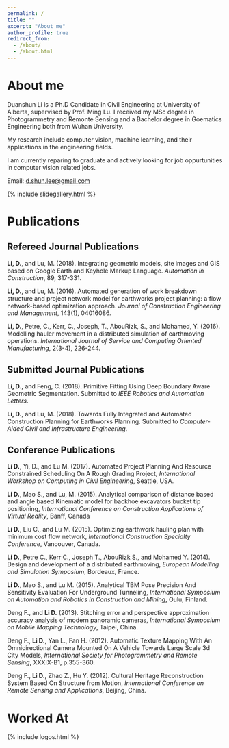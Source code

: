 ```yaml
---
permalink: /
title: ""
excerpt: "About me"
author_profile: true
redirect_from: 
  - /about/
  - /about.html
---
```


About me
======
Duanshun Li is a Ph.D Candidate in Civil Engineering at University of Alberta, supervised by Prof. Ming Lu. 
I received my MSc degree in Photogrammetry and Remonte Sensing and a Bachelor degree in Goematics Engineering both from Wuhan University.

My research include computer vision, machine learning, and their applications in the engineering fields.

I am currently reparing to graduate and actively looking for job oppurtunities in computer vision related jobs.    

Email: d.shun.lee@gmail.com

{% include slidegallery.html %}

Publications
======
## Refereed Journal Publications
**Li, D.**, and Lu, M. (2018). Integrating geometric models, site images and GIS based on Google Earth and Keyhole Markup Language. _Automation in Construction_, 89, 317-331.

**Li, D.**, and Lu, M. (2016). Automated generation of work breakdown structure and project network model for earthworks project planning: a flow network-based optimization approach. _Journal of Construction Engineering and Management_, 143(1), 04016086.

**Li, D.**, Petre, C., Kerr, C., Joseph, T., AbouRizk, S., and Mohamed, Y. (2016). Modelling hauler movement in a distributed simulation of earthmoving operations. _International Journal of Service and Computing Oriented Manufacturing_, 2(3-4), 226-244.

## Submitted Journal Publications

**Li, D.**, and Feng, C. (2018). Primitive Fitting Using Deep Boundary Aware Geometric Segmentation. Submitted to _IEEE Robotics and Automation Letters_.

**Li, D.**, and Lu, M. (2018). Towards Fully Integrated and Automated Construction Planning for Earthworks Planning. Submitted to _Computer-Aided Civil and Infrastructure Engineering_.

## Conference Publications
**Li D.**, Yi, D., and Lu M. (2017). Automated Project Planning And Resource Constrained Scheduling On A Rough Grading Project, _International Workshop on Computing in Civil Engineering_, Seattle, USA.

**Li D.**, Mao S., and Lu, M. (2015). Analytical comparison of distance based and angle based Kinematic model for backhoe excavators bucket tip positioning, _International Conference on Construction Applications of Virtual Reality_, Banff, Canada

**Li D.**, Liu C., and Lu M. (2015). Optimizing earthwork hauling plan with minimum cost flow network, _International Construction Specialty Conference_, Vancouver, Canada.

**Li D.**, Petre C., Kerr C., Joseph T., AbouRizk S., and Mohamed Y. (2014). Design and development of a distributed earthmoving, _European Modelling and Simulation Symposium_, Bordeaux, France.

**Li D.**, Mao S., and Lu M. (2015). Analytical TBM Pose Precision And Sensitivity Evaluation For Underground Tunneling, _International Symposium on Automation and Robotics in Construction and Mining_, Oulu, Finland. 

Deng F., and **Li D.** (2013). Stitching error and perspective approximation accuracy analysis of modern panoramic cameras, _International Symposium on Mobile Mapping Technology_, Taipei, China.

Deng F., **Li D.**, Yan L., Fan H. (2012). Automatic Texture Mapping With An Omnidirectional Camera Mounted On A Vehicle Towards Large Scale 3d City Models, _International Society for Photogrammetry and Remote Sensing_, XXXIX-B1, p.355-360.

Deng F., **Li D.**, Zhao Z., Hu Y. (2012). Cultural Heritage Reconstruction System Based On Structure from Motion, _International Conference on Remote Sensing and Applications_, Beijing, China.

Worked At
======

{% include logos.html %}